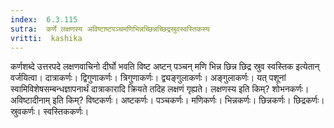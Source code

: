```yaml
---
index:  6.3.115
sutra:  कर्णे लक्षणस्य अविष्टाष्टपञ्चमणिभिन्नच्छिन्नच्छिद्रस्रुवस्वस्तिकस्य
vritti:  kashika 
---
```


कर्णशब्दे उत्तरपदे लक्षणवाचिनो दीर्घो भवति विष्ट अष्टन् पञ्चन् मणि भिन्न छिन्न छिद्र स्रुव स्वस्तिक इत्येतान् वर्जयित्वा। दात्राकर्णः। द्विगुणाकर्णः। त्रिगुणाकर्णः। द्व्यङ्गुलाकर्णः। अङ्गुलाकर्णः। यत् पशूनां स्वामिविशेषसम्बन्धज्ञापनार्थं दात्राकारादि क्रियते तदिह लक्षणं गृह्यते। लक्षणस्य इति किम्? शोभनकर्णः। अविष्टादीनाम् इति किम्? विष्टकर्णः। अष्टकर्णः। पञ्चकर्णः। मणिकर्णः। भिन्नकर्णः। छिन्नकर्णः। छिद्रकर्णः। स्रुवकर्णः। स्वस्तिककर्णः।


